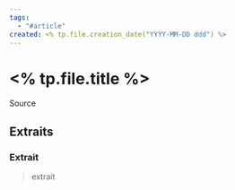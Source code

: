 ```yaml
---
tags:
  - "#article"
created: <% tp.file.creation_date("YYYY-MM-DD ddd") %>
---
```


# <% tp.file.title %>

Source
## Extraits

### Extrait
> extrait
